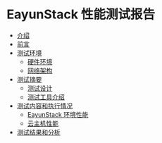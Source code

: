 # EayunStack 性能测试报告

* [介绍](README.md)
* [前言]()
* [测试环境]()
   * [硬件环境]()
   * [网络架构]()
* [测试摘要]()
   * [测试设计]()
   * [测试工具介绍]()
* [测试内容和执行情况]()
   * [EayunStack 环境性能]()
   * [云主机性能]()
* [测试结果和分析]()
